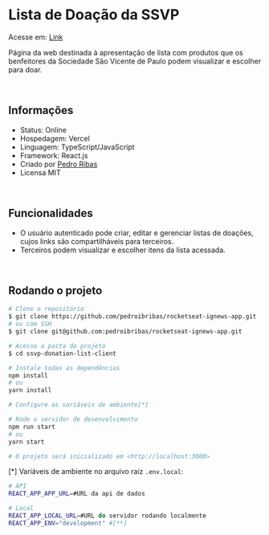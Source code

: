 # Lista de Doação da SSVP

Acesse em: [Link](https://doarssvp.vercel.app)

Página da web destinada à apresentação de lista com produtos que os benfeitores da Sociedade São Vicente de Paulo podem visualizar e escolher para doar.

<br/>

## Informações

- Status: Online
- Hospedagem: Vercel
- Linguagem: TypeScript/JavaScript
- Framework: React.js
- Criado por [Pedro Ribas](https://github.com/pedroibribas)
- Licensa MIT

<br/>

## Funcionalidades

- O usuário autenticado pode criar, editar e gerenciar listas de doações, cujos links são compartilháveis para terceiros.
- Terceiros podem visualizar e escolher itens da lista acessada.

<br/>

## Rodando o projeto

```bash
# Clone o repositório
$ git clone https://github.com/pedroibribas/rocketseat-ignews-app.git
# ou com SSH
$ git clone git@github.com:pedroibribas/rocketseat-ignews-app.git

# Acesse a pasta do projeto
$ cd ssvp-donation-list-client

# Instale todas as dependências
npm install
# ou
yarn install

# Configure as variáveis de ambiente[*]

# Rode o servidor de desenvolvimento
npm run start
# ou
yarn start

# O projeto será inicializado em <http://localhost:3000>
```

[*] Variáveis de ambiente no arquivo raiz `.env.local`:

```bash
# API
REACT_APP_APP_URL=#URL da api de dados

# Local
REACT_APP_LOCAL_URL=#URL do servidor rodando localmente
REACT_APP_ENV="development" #[**]


```
